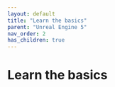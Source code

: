```yaml
---
layout: default
title: "Learn the basics"
parent: "Unreal Engine 5"
nav_order: 2
has_children: true
---
```


# Learn the basics

